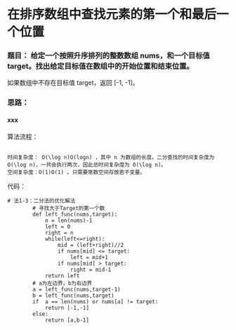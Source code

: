 # 在排序数组中查找元素的第一个和最后一个位置
### 题目：  给定一个按照升序排列的整数数组 nums，和一个目标值 target。找出给定目标值在数组中的开始位置和结束位置。
如果数组中不存在目标值 target，返回 [-1, -1]。


### 思路： 
#### xxx

算法流程： 

```

时间复杂度： O(\log n)O(logn) ，其中 n 为数组的长度。二分查找的时间复杂度为 O(\log n)，一共会执行两次，因此总时间复杂度为 O(\log n)。
空间复杂度：O(1)O(1) 。只需要常数空间存放若干变量。

```

代码： 
```
# 法1-3：二分法的优化解法
        # 寻找大于Target的第一个数
        def left_func(nums,target):
            n = len(nums)-1
            left = 0
            right = n
            while(left<=right):
                mid = (left+right)//2
                if nums[mid] <= target:
                    left = mid+1
                if nums[mid] > target:
                    right = mid-1
            return left
        # a为左边界，b为右边界
        a = left_func(nums,target-1)
        b = left_func(nums,target)
        if  a == len(nums) or nums[a] != target:
            return [-1,-1]
        else:
            return [a,b-1]
```